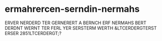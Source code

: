 # ermahrercen-serndin-nermahs
ERVER NERDERD TER GERNERERT A BERNCH ERF NERMAHS BERT DERDNT WERNT TER FERL YER SERSTERM WERTH &amp;LTCERDERGTERST ERSER 2851LTCERDERGT;?

